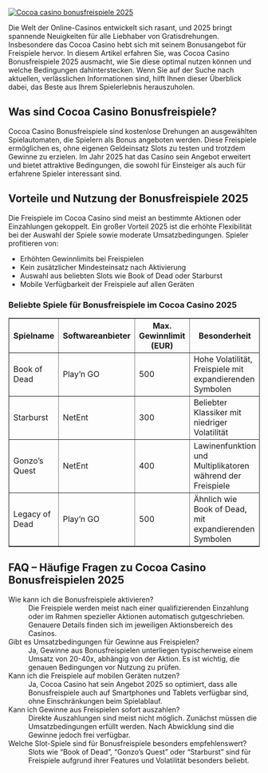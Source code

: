[![Cocoa casino bonusfreispiele 2025](https://123-caf.pages.dev/gitsignup.png)](https://vrmoo.ru/Bt82HjjY)

<div>     <p>Die Welt der Online-Casinos entwickelt sich rasant, und 2025 bringt spannende Neuigkeiten für alle Liebhaber von Gratisdrehungen. Insbesondere das Cocoa Casino hebt sich mit seinem Bonusangebot für Freispiele hervor. In diesem Artikel erfahren Sie, was Cocoa Casino Bonusfreispiele 2025 ausmacht, wie Sie diese optimal nutzen können und welche Bedingungen dahinterstecken. Wenn Sie auf der Suche nach aktuellen, verlässlichen Informationen sind, hilft Ihnen dieser Überblick dabei, das Beste aus Ihrem Spielerlebnis herauszuholen.</p>    <h2>Was sind Cocoa Casino Bonusfreispiele?</h2>   <p>Cocoa Casino Bonusfreispiele sind kostenlose Drehungen an ausgewählten Spielautomaten, die Spielern als Bonus angeboten werden. Diese Freispiele ermöglichen es, ohne eigenen Geldeinsatz Slots zu testen und trotzdem Gewinne zu erzielen. Im Jahr 2025 hat das Casino sein Angebot erweitert und bietet attraktive Bedingungen, die sowohl für Einsteiger als auch für erfahrene Spieler interessant sind.</p>    <h2>Vorteile und Nutzung der Bonusfreispiele 2025</h2>   <p>Die Freispiele im Cocoa Casino sind meist an bestimmte Aktionen oder Einzahlungen gekoppelt. Ein großer Vorteil 2025 ist die erhöhte Flexibilität bei der Auswahl der Spiele sowie moderate Umsatzbedingungen. Spieler profitieren von:</p>   <ul>     <li>Erhöhten Gewinnlimits bei Freispielen</li>     <li>Kein zusätzlicher Mindesteinsatz nach Aktivierung</li>     <li>Auswahl aus beliebten Slots wie Book of Dead oder Starburst</li>     <li>Mobile Verfügbarkeit der Freispiele auf allen Geräten</li>   </ul>    <h3>Beliebte Spiele für Bonusfreispiele im Cocoa Casino 2025</h3>   <table border="1" cellpadding="5" cellspacing="0">     <thead>       <tr>         <th>Spielname</th>         <th>Softwareanbieter</th>         <th>Max. Gewinnlimit (EUR)</th>         <th>Besonderheit</th>       </tr>     </thead>     <tbody>       <tr>         <td>Book of Dead</td>         <td>Play’n GO</td>         <td>500</td>         <td>Hohe Volatilität, Freispiele mit expandierenden Symbolen</td>       </tr>       <tr>         <td>Starburst</td>         <td>NetEnt</td>         <td>300</td>         <td>Beliebter Klassiker mit niedriger Volatilität</td>       </tr>       <tr>         <td>Gonzo’s Quest</td>         <td>NetEnt</td>         <td>400</td>         <td>Lawinenfunktion und Multiplikatoren während der Freispiele</td>       </tr>       <tr>         <td>Legacy of Dead</td>         <td>Play’n GO</td>         <td>500</td>         <td>Ähnlich wie Book of Dead, mit expandierenden Symbolen</td>       </tr>     </tbody>   </table>    <h2>FAQ – Häufige Fragen zu Cocoa Casino Bonusfreispielen 2025</h2>   <dl>     <dt>Wie kann ich die Bonusfreispiele aktivieren?</dt>     <dd>Die Freispiele werden meist nach einer qualifizierenden Einzahlung oder im Rahmen spezieller Aktionen automatisch gutgeschrieben. Genauere Details finden sich im jeweiligen Aktionsbereich des Casinos.</dd>      <dt>Gibt es Umsatzbedingungen für Gewinne aus Freispielen?</dt>     <dd>Ja, Gewinne aus Bonusfreispielen unterliegen typischerweise einem Umsatz von 20-40x, abhängig von der Aktion. Es ist wichtig, die genauen Bedingungen vor Nutzung zu prüfen.</dd>      <dt>Kann ich die Freispiele auf mobilen Geräten nutzen?</dt>     <dd>Ja, Cocoa Casino hat sein Angebot 2025 so optimiert, dass alle Bonusfreispiele auch auf Smartphones und Tablets verfügbar sind, ohne Einschränkungen beim Spielablauf.</dd>      <dt>Kann ich Gewinne aus Freispielen sofort auszahlen?</dt>     <dd>Direkte Auszahlungen sind meist nicht möglich. Zunächst müssen die Umsatzbedingungen erfüllt werden. Nach Abwicklung sind die Gewinne jedoch frei verfügbar.</dd>      <dt>Welche Slot-Spiele sind für Bonusfreispiele besonders empfehlenswert?</dt>     <dd>Slots wie “Book of Dead”, “Gonzo’s Quest” oder “Starburst” sind für Freispiele aufgrund ihrer Features und Volatilität besonders beliebt.</dd>   </dl> </div>